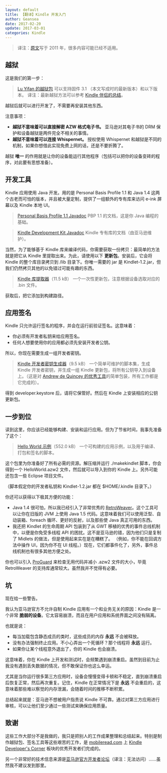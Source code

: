 ```yaml
---
layout: default
title: 【翻译】Kindle 开发入门
author: Geansea
date: 2017-02-20
update: 2017-03-01
categories: Kindle
---
```


> 译注：[原文][source]写于 2011 年，很多内容可能已经不适用。

[source]: http://cowlark.com/kindle/getting-started.html

## 越狱

这是我们的第一步：

> [Lu Yifan 的越狱包][jailbreak]
> 可以支持固件 3.1 （本文写成时的最新版本）和以下版本。
> 译注：最新越狱方法可以参考 [Kindle 伴侣的总结][jailbreak_kindlefere]。

[jailbreak]: http://yifan.lu/p/kindle-jailbreak/
[jailbreak_kindlefere]: https://kindlefere.com/skills/jailbreak

越狱后就可以进行开发了，不需要再安装其他东西。

注意事项：
* **越狱不意味着可以直接解密 AZW 格式电子书。** 亚马逊对其电子书的 DRM 保护和设备越狱是两件完全不相关的事情。
* **越狱不意味着可以连接 Whispernet。** 授权使用 Whispernet 和越狱是不同的机制，如果你想借此实现免费上网的话，还是不要折腾了。

越狱 **唯一** 的作用就是让你的设备能运行其他程序（包括可以把你的设备变砖的程序，对此要有思想准备）。

## 开发工具

Kindle 应用使用 Java 开发。用的是 Personal Basis Profile 1.1 和 Java 1.4 这两个古老而可怕的版本，并且被大量定制，提供了一组额外的专有库来访问 e-ink 屏幕以及 Kindle 本地 UI。

> [Personal Basis Profile 1.1 Javadoc][PBP_doc]
> PBP 1.1 的文档，这是你 Java 编程的基础。

[PBP_doc]: http://download.oracle.com/javame/config/cdc/ref-impl/pbp1.1.2/jsr217/index.html

> [Kindle Development Kit Javadoc][KDK_doc]
> Kindle 专有库的文档（由亚马逊维护）。

[KDK_doc]: http://kdk-javadocs.s3.amazonaws.com/index.html?overview-summary.html

当然，为了能够基于 Kindle 库来编译代码，你需要获取一份拷贝：最简单的方法就是把它从 Kindle 里提取出来。为此，请使用以下 **更新包**。安装后，它会将 Kindle 的整个库目录拷贝到 /lib 目录下。你唯一需要的 jar 是 Kindlet-1.2.jar，但我们仍然拷贝其他的以免错过可能有趣的东西。

> [Kindle 库提取器][jarextractor]（11.5 kB）
> 一个一次性更新包，注意根据设备选取对应的 .bin 文件。

[jarextractor]: http://cowlark.com/kindle/jarextractor-0.1.zip

获取后，把它添加到构建路径。

## 应用签名

Kindle 只允许运行签名的程序，并会在运行前验证签名。这意味着：
* 你必须有开发者私钥来给应用签名。
* 任何人想要使用你的应用都必须先安装开发者公钥。

所以，你现在需要生成一组开发者密钥。

> [Kindle 开发者密钥生成器][keygen]（9.5 kB）
> 一个简单可维护的脚本集，生成 Kindle 开发者密钥，并生成一组 Kindle 更新包，将所有公钥导入到设备上。（这是对 [Andrew de Quincey 的优秀工具][adq_tool]的简单包装，所有工作都是它完成的）。

[keygen]: http://cowlark.com/kindle/keygen-0.1.zip
[adq_tool]: http://adq.livejournal.com/113734.html

得到 developer.keystore 后，请将它保管好。然后在 Kindle 上安装相应的公钥更新包。

## 一步到位

读到这里，你应该已经能够构建、安装和运行应用。但为了节省时间，我事先准备了这个：

> [Hello World 示例][hello_world]（552.0 kB）
> 一个可构建的应用示例，以及用于编译、打包和签名的脚本。

[hello_world]: http://cowlark.com/kindle/HelloWorld.zip

这个包里为你准备好了所有必需的资源。解压缩并运行 ./makekindlet 脚本，你会得到一个 HelloWorld.azw2 文件，然后就可以导入到你的 Kindle 上。另外可能还包含一些 Eclipse 项目文件。

（脚本假定你的开发者私钥和 Kindlet-1.2.jar 都在 $HOME/.kindle 目录下。）

你还可以获得以下极其方便的功能：
* Java 1.4 很可怕，所以我已经引入了非常优秀的 [RetroWeaver][retroweaver]。这个工具可以让你在旧版的 JVM 上使用 Java 1.5 代码。这意味着我们可以使用泛型、自动装箱、foreach 循环、更好的反射，以及那些使 Java 真正可用的东西。
* 我还把 Kindlet 的生命周期 API 包装到了从 GWT 移植的优秀的事件总线机制中，以便是你免受多线程 API 的困扰。这不是亚马逊的错，因为他们只是复制了 Midlets 的做法，但是使用起来实在是在糟糕了。 （例如，你不能在回调方法中操作 UI，因为你不在 UI 线程。）现在，它们都事件化了，另外，事件总线机制也有很多其他方便之处。

[retroweaver]: http://retroweaver.sourceforge.net/

你也可以引入 [ProGuard][proguard] 来检查无用代码并减小 .azw2 文件的大小，毕竟 RetroWeaver 的支持库通常较大。虽然我并不觉得有必要。

[proguard]: http://proguard.sourceforge.net/

## 坑

现在给一些警告。

我认为亚马逊官方不允许自制 Kindle 应用有一个和业务无关的原因：Kindle 是一个非常 **脆弱的设备**。它太容易崩溃，而且在用户应用和系统界面之间没有隔离。

也就是说：
* 每当加载包含静态成员的类时，这些成员的内存 **永远** 不会被释放。
* 没有办法强制终止应用。不小心弄出一个死循环？那个线程将 **永远** 运行。
* 如果你让某个线程意外退出了，你的 Kindle 也会崩溃。

这意味着，你在 Kindle 上开发和测试时，会频繁遇到崩溃重启。虽然到目前为止我没有遇到丢失数据的情况，但不敢保证你也这么幸运。

尤其是当你运行很多第三方应用时，设备会慢慢变得卡顿和不稳定，直到崩溃重启后恢复正常，然后再次重复。记住，Kindle 在正常情况下是 **永远** 不会重启的，这意味着那些难以察觉的内存泄漏，会随着时间的推移不断积累。

总结起来就是：亚马逊不想被用户指责说 Kindle 不可靠。通过对第三方应用进行审核，可以让他们至少通过一些测试来确保应用质量。

## 致谢

这些工作大部分不是我做的，我只是把别人的工作成果整理和总结起来。特别是制作越狱包、签名工具等这些艰苦的工作，是 [mobileread.com][mobileread] 上 [Kindle Developer's Corner][developer_corner] 板块的优秀开发者们完成的。

[mobileread]: http://www.mobileread.com/
[developer_corner]: http://www.mobileread.com/forums/forumdisplay.php?f=150

另一个非常好的技术信息来源是[亚马逊官方开发者论坛][kindlecentral]（译注：无法访问）……虽然我不建议发到那里。

[kindlecentral]: http://forums.kindlecentral.com/forums/index.jspa
